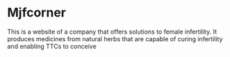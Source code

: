 # Mjfcorner

This is a website of a company that offers solutions to female infertility. It produces medicines from natural herbs that are capable of curing infertility and enabling TTCs to conceive
